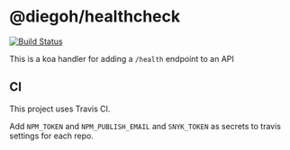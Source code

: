 # @diegoh/healthcheck

[![Build Status](https://travis-ci.com/diegoh/healthcheck.svg?token=ZLY5YzDHniMuVKy289qj&branch=master)](https://travis-ci.com/diegoh/healthcheck)

This is a koa handler for adding a `/health` endpoint to an API

## CI

This project uses Travis CI.

Add `NPM_TOKEN` and `NPM_PUBLISH_EMAIL` and `SNYK_TOKEN` as secrets to travis settings for each repo.
